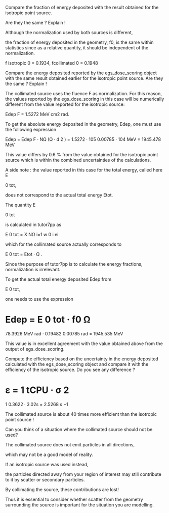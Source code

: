
Compare the fraction of energy deposited with the result obtained for the isotropic point source. 

Are they the same ? Explain !

Although the normalization used by both sources is different, 

the fraction of energy deposited in the geometry, f0, 
is the same within statistics since as a relative quantity, it should be independent of the normalization.

f
isotropic
0 = 0.1934, fcollimated
0 = 0.1948

Compare the energy deposited reported by the egs_dose_scoring object 
with the same result obtained earlier for the isotropic point source. 
Are they the same ? Explain !

The collimated source uses the fluence F as normalization. 
For this reason, 
the values reported by the egs_dose_scoring in this case will be numerically different from the value reported for the isotropic source:

Edep
F
= 1.5272 MeV cm2
rad.

To get the absolute energy deposited in the geometry, Edep, one must use the following expression

Edep =
Edep
F
·
NΩ
(Ω · d
2
)
= 1.5272 ·
105
0.00785 · 104 MeV = 1945.478 MeV

This value differs by 0.6 % from the value obtained for the isotropic point source which is within the combined uncertainties of the calculations.

A side note : the value reported in this case for the total energy, called here E

0
tot,

does not correspond to the actual total energy Etot. 

The quantity E

0
tot 

is calculated in tutor7pp as

E
0
tot =
X
NΩ
i=1
w
0
i
ei

which for the collimated source actually corresponds to

E
0
tot = Etot · Ω .

Since the purpose of tutor7pp is to calculate the energy fractions, 
normalization is irrelevant. 

To get the actual total energy deposited Edep from 

E
0
tot, 

one needs to use the expression

Edep =
E
0
tot · f0
Ω
=
78.3926 MeV rad · 0.19482
0.00785 rad = 1945.535 MeV

This value is in excellent agreement with the value obtained above from the output of egs_dose_scoring.

Compute the efficiency based on the uncertainty in the energy deposited calculated with the egs_dose_scoring object and 
compare it with the efficiency of the isotropic source. 
Do you see any difference ?

ε =
1
tCPU · σ
2
=
1
0.3622
· 3.02s
= 2.5268 s
−1

The collimated source is about 40 times more efficient than the isotropic point source !

Can you think of a situation where the collimated source should not be used?

The collimated source does not emit particles in all directions, 

which may not be a good model of reality. 

If an isotropic source was used instead, 

the particles directed away from your region of interest may still contribute to it 
by scatter or secondary particles. 

By collimating the source, these contributions are lost! 

Thus it is essential to consider
whether scatter from the geometry surrounding the source is important 
for the situation you are modelling.

